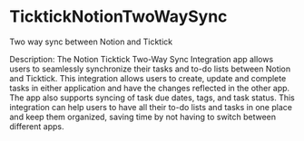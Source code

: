 # TicktickNotionTwoWaySync
Two way sync between Notion and Ticktick

Description:
  The Notion Ticktick Two-Way Sync Integration app allows users to seamlessly synchronize their tasks and to-do lists between Notion and Ticktick. This integration allows users to create, update and complete tasks in either application and have the changes reflected in the other app. The app also supports syncing of task due dates, tags, and task status. This integration can help users to have all their to-do lists and tasks in one place and keep them organized, saving time by not having to switch between different apps.
